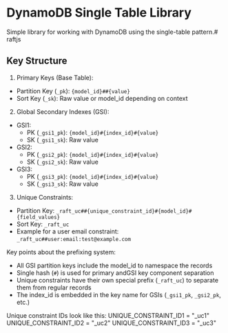 # DynamoDB Single Table Library

Simple library for working with DynamoDB using the single-table pattern.# raftjs

## Key Structure

1. Primary Keys (Base Table):

- Partition Key (`_pk`): `{model_id}##{value}`
- Sort Key (`_sk`): Raw value or model_id depending on context

2. Global Secondary Indexes (GSI):

- GSI1:
  - PK (`_gsi1_pk`): `{model_id}#{index_id}#{value}`
  - SK (`_gsi1_sk`): Raw value
- GSI2:
  - PK (`_gsi2_pk`): `{model_id}#{index_id}#{value}`
  - SK (`_gsi2_sk`): Raw value
- GSI3:
  - PK (`_gsi3_pk`): `{model_id}#{index_id}#{value}`
  - SK (`_gsi3_sk`): Raw value

3. Unique Constraints:

- Partition Key: `_raft_uc##{unique_constraint_id}#{model_id}#{field_values}`
- Sort Key: `_raft_uc`
- Example for a user email constraint: `_raft_uc##user:email:test@example.com`

Key points about the prefixing system:

- All GSI partition keys include the model_id to namespace the records
- Single hash (`#`) is used for primary andGSI key component separation
- Unique constraints have their own special prefix (`_raft_uc`) to separate them from regular records
- The index_id is embedded in the key name for GSIs (`_gsi1_pk`, `_gsi2_pk`, etc.)

Unique constraint IDs look like this:
UNIQUE_CONSTRAINT_ID1 = "\_uc1"
UNIQUE_CONSTRAINT_ID2 = "\_uc2"
UNIQUE_CONSTRAINT_ID3 = "\_uc3"
